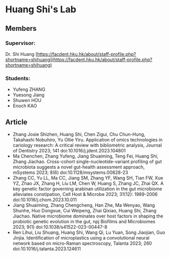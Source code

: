 # Huang Shi's Lab

## Members
### Supervisor:
Dr. Shi Huang [https://facdent.hku.hk/about/staff-profile.php?shortname=shihuang](https://facdent.hku.hk/about/staff-profile.php?shortname=shihuang)

### Students:
* Yufeng ZHANG
* Yuesong Jiang
* Shuwen HOU
* Enoch KAO

## Article
* Zhang Josie Shizhen, Huang Shi, Chen Zigui, Chu Chun-Hung, Takahashi Nobuhiro, Yu Ollie Yiru. Application of omics technologies in cariology research: A critical review with bibliometric analysis, Journal of Dentistry 2023; 141 doi:10.1016/j.jdent.2023.104801
* Ma Chenchen, Zhang Yufeng, Jiang Shuaiming, Teng Fei, Huang Shi, Zhang Jiachao. Cross-cohort single-nucleotide-variant profiling of gut microbiota suggests a novel gut-health assessment approach, mSystems 2023; 8(6) doi:10.1128/msystems.00828-23
* Zhang CC, Yu LL, Ma CC, Jiang SM, Zhang YF, Wang SH, Tian FW, Xue YZ, Zhao JX, Zhang H, Liu LM, Chen W, Huang S, Zhang JC, Zhai QX. A key genetic factor governing arabinan utilization in the gut microbiome alleviates constipation, Cell Host & Microbe 2023; 31(12): 1989-2006 doi:10.1016/j.chom.2023.10.011
* Jiang Shuaiming, Zhang Chengcheng, Han Zhe, Ma Wenyao, Wang Shunhe, Huo Dongxue, Cui Weipeng, Zhai Qixiao, Huang Shi, Zhang Jiachao. Native microbiome dominates over host factors in shaping the probiotic genetic evolution in the gut, npj Biofilms and Microbiomes 2023; 9(1) doi:10.1038/s41522-023-00447-8
* Ren Lihui, Liu Shuang, Huang Shi, Wang Qi, Lu Yuan, Song Jiaojian, Guo Jinjia. Identification of microplastics using a convolutional neural network based on micro-Raman spectroscopy, Talanta 2023; 260 doi:10.1016/j.talanta.2023.124611
